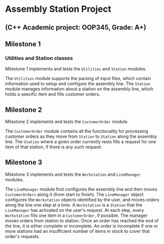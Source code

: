 # Assembly Station Project
## (C++ Academic project: OOP345, Grade: A+)

## Milestone 1
### Utilities and Station classes
Milestone 1 implements and tests the `Utilities` and `Station` modules.

The `Utilities` module supports the parsing of input files, which contain information used to setup and configure the assembly line.
The `Station` module manages information about a station on the assembly line, which holds a specific item and fills customer orders.

## Milestone 2
Milestone 2 implements and tests the `CustomerOrder` module.

The `CustomerOrder` module contains all the functionality for processing customer orders as they move from `Station` to `Station` along
the assembly line. The `Station` where a given order currently rests fills a request for one item of that station, if there is any such request.

## Milestone 3
Milestone 3 implements and tests the `Workstation` and `LineManager` modules.

The `LineManager` module first configures the assembly line and then moves `CustomerOrders` along it (from start to finish). The `LineManager` object
configures the `Workstation` objects identified by the user, and moves orders along the line one step at a time. A `Workstation` is a `Station` that 
the `LineManager` has activated on the user's request. At each step, every `Workstation` fills one item in a `CustomerOrder`, if possible. The manager
moves orders from station to station. Once an order has reached the end of the line, it is either complete or incomplete. An order is incomplete
if one or more stations had an insufficient number of items in stock to cover that order's requests.


